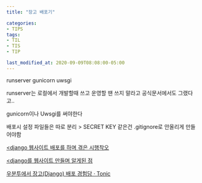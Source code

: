 ```yaml
---
title: "장고 배포기"

categories:
- TIPS
tags:
- TIL
- TIS
- TIP

last_modified_at: 2020-09-09T08:08:00-05:00
---
```

runserver gunicorn uwsgi

runserver는 로컬에서 개발할때 쓰고 운영할 땐 쓰지 말라고 공식문서에서도 그랬다고..

gunicorn이나 Uwsgi를 써야한다

배포시 설정 파일들은 따로 분리 > SECRET KEY 같은건 .gitignore로 안올리게 만들어야함

[<django 웹사이트 배포를 하며 겪은 시행착오](https://dailyheumsi.tistory.com/19)

[<django를 웹사이트 만들며 알게된 점](https://dailyheumsi.tistory.com/21)

[우분투에서 장고(Django) 배포 경험담 · Tonic](https://devlog.jwgo.kr/2018/06/08/tiny-tips-for-django-deployment/)
